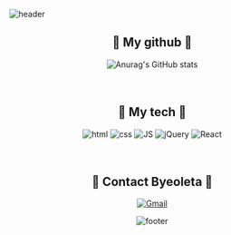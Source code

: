 ![header](https://capsule-render.vercel.app/api?type=waving&color=gradient&height=300&section=header&text=Byeoleta();&fontSize=90)

<div align=center>

## 🌿 My github 🌿
![Anurag's GitHub stats](https://github-readme-stats.vercel.app/api?username=Byeoleta&show_icons=true&theme=buefy&align="center")
<br><br><br>

## 🌿 My tech 🌿
![html](https://img.shields.io/badge/Html-E34F26?style=flat-square&logo=Html5&logoColor=white)
![css](https://img.shields.io/badge/CSS-1572B6?style=flat-square&logo=CSS3&logoColor=white)
![JS](https://img.shields.io/badge/JavaScript-F7DF1E?style=flat-square&logo=JavaScript&logoColor=black)
![jQuery](https://img.shields.io/badge/jQuery-6DB33F?style=flat-square&logo=jQuery&logoColor=white)
![React](https://img.shields.io/badge/React-61DAFB?style=flat-square&logo=React&logoColor=black)
<br><br><br>
  
## 🌿 Contact Byeoleta 🌿
  [![Gmail](https://img.shields.io/badge/Gmail-EA4335?style=flat-square&logo=Gmail&logoColor=white)](mailto:one.jeongeunbyeol8@gmail.com)
  
![footer](https://capsule-render.vercel.app/api?type=waving&color=gradient&height=300&section=footer&text=ThankYou();&fontSize=90)
